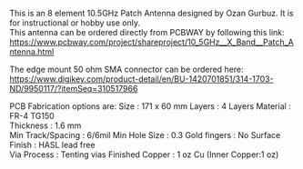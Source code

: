 This is an 8 element 10.5GHz Patch Antenna designed by Ozan Gurbuz.  It is for instructional or hobby use only.  
This antenna can be ordered directly from PCBWAY by following this link:
  https://www.pcbway.com/project/shareproject/10_5GHz__X_Band__Patch_Antenna.html

The edge mount 50 ohm SMA connector can be ordered here:
  https://www.digikey.com/product-detail/en/BU-1420701851/314-1703-ND/9950117/?itemSeq=310517966
        
PCB Fabrication options are:
  Size :	171 x 60 mm	
  Layers :	4 Layers
  Material :	FR-4 TG150	
  Thickness :	1.6 mm	
  Min Track/Spacing :	6/6mil
  Min Hole Size :	0.3	
  Gold fingers :	No
  Surface Finish :	HASL lead free	
  Via Process :	Tenting vias
  Finished Copper :	1 oz Cu (Inner Copper:1 oz)	
